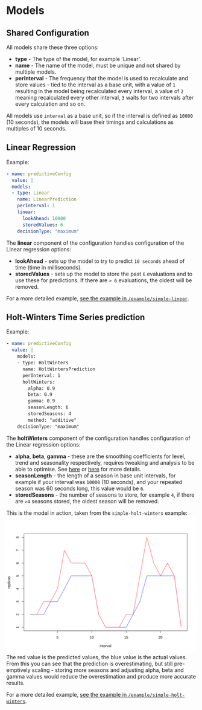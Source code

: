 # Models

## Shared Configuration

All models share these three options:

- **type** - The type of the model, for example 'Linear'.
- **name** - The name of the model, must be unique and not shared by multiple models.
- **perInterval** - The frequency that the model is used to recalculate and store values - tied to the interval as a base unit, with a value of `1` resulting in the model being recalculated every interval, a value of `2` meaning recalculated every other interval, `3` waits for two intervals after every calculation and so on.

All models use `interval` as a base unit, so if the interval is defined as `10000` (10 seconds), the models will base their timings and calculations as multiples of 10 seconds.

## Linear Regression
Example:
```yaml
- name: predictiveConfig
  value: |
  models:
  - type: Linear
    name: LinearPrediction
    perInterval: 1
    linear:
      lookAhead: 10000
      storedValues: 6
    decisionType: "maximum"
```
The **linear** component of the configuration handles configuration of the Linear regression options:

- **lookAhead** - sets up the model to try to predict `10 seconds` ahead of time (time in milliseconds).
- **storedValues** - sets up the model to store the past `6` evaluations and to use these for predictions. If there are `> 6` evaluations, the oldest will be removed.

For a more detailed example, [see the example in `/example/simple-linear`](https://github.com/jthomperoo/predictive-horizontal-pod-autoscaler/tree/master/example/simple-linear).

## Holt-Winters Time Series prediction
Example:
```yaml
- name: predictiveConfig
  value: |
    models:
    - type: HoltWinters
      name: HoltWintersPrediction
      perInterval: 1
      holtWinters:
        alpha: 0.9
        beta: 0.9
        gamma: 0.9
        seasonLength: 6
        storedSeasons: 4
        method: "additive"
    decisionType: "maximum"
```
The **holtWinters** component of the configuration handles configuration of the Linear regression options:

- **alpha**, **beta**, **gamma** - these are the smoothing coefficients for level, trend and seasonality respectively, requires tweaking and analysis to be able to optimise. See [here](https://github.com/jthomperoo/holtwinters) or [here](https://grisha.org/blog/2016/01/29/triple-exponential-smoothing-forecasting/) for more details.
- **seasonLength** - the length of a season in base unit intervals, for example if your interval was `10000` (10 seconds), and your repeated season was 60 seconds long, this value would be `6`.
- **storedSeasons** - the number of seasons to store, for example `4`, if there are `>4` seasons stored, the oldest season will be removed.

This is the model in action, taken from the `simple-holt-winters` example:  
![Predicted values overestimating but still fitting actual values](../img/holt_winters_prediction_vs_actual.svg)  
The red value is the predicted values, the blue value is the actual values. From this you can see that the prediction is overestimating, but still pre-emptively scaling - storing more seasons and adjusting alpha, beta and gamma values would reduce the overestimation and produce more accurate results.  

For a more detailed example, [see the example in `/example/simple-holt-winters`](https://github.com/jthomperoo/predictive-horizontal-pod-autoscaler/tree/master/example/simple-holt-winters).
